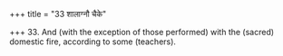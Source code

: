 +++
title = "33 शालाग्नौ चैके"

+++
33. And (with the exception of those performed) with the (sacred) domestic fire, according to some (teachers).

